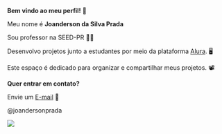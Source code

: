 **Bem vindo ao meu perfil!** 🙂

Meu nome é **Joanderson da Silva Prada**

Sou professor na SEED-PR 👨‍🏫

Desenvolvo projetos junto a estudantes por meio da plataforma [Alura](https://www.alura.com.br/). 🖥️

Este espaço é dedicado para organizar e compartilhar meus projetos. 📽️

**Quer entrar em contato?**

Envie um [E-mail](joanderson.prada@escola.pr.gov.br) 📧

@joandersonprada 

![](https://media.tenor.com/nzhSTzETOoEAAAAM/welcome-images.gif)
